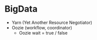 # BigData

 - Yarn (Yet Another Resource Negotiator)
 - Oozie (workflow, coordinator)
   - Oozie wait = true / false
